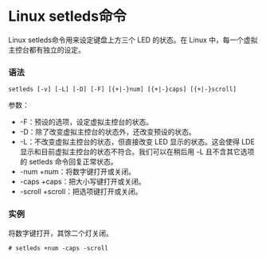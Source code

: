 # Linux setleds命令

Linux setleds命令用来设定键盘上方三个 LED 的状态。在 Linux 中，每一个虚拟主控台都有独立的设定。

### 语法

    setleds [-v] [-L] [-D] [-F] [{+|-}num] [{+|-}caps] [{+|-}scroll]

参数：

- -F：预设的选项，设定虚拟主控台的状态。
- -D：除了改变虚拟主控台的状态外，还改变预设的状态。
- -L：不改变虚拟主控台的状态，但直接改变 LED 显示的状态。这会使得 LDE 显示和目前虚拟主控台的状态不符合。我们可以在稍后用 -L 且不含其它选项的 setleds 命令回复正常状态。
- -num +num：将数字键打开或关闭。
- -caps +caps：把大小写键打开或关闭。
- -scroll +scroll：把选项键打开或关闭。

### 实例

将数字键打开，其馀二个灯关闭。

    # setleds +num -caps -scroll